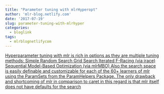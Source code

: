 ```yaml
---
title: "Parameter tuning with mlrHyperopt"
author: 'mlr-blog.netlify.com'
date: '2017-07-19'
slug: parameter-tuning-with-mlrhyper
categories:
  - bloglink
tags:
  - mlrblognetlifycom
---
```


[Hyperparameter tuning with mlr is rich in options as they are multiple tuning methods: Simple Random Search Grid Search Iterated F-Racing (via irace) Sequential Model-Based Optimization (via mlrMBO) Also the search space is easily definable and customizable for each of the 60+ learners of mlr using the ParamSets from the ParamHelpers Package. The only drawback and shortcoming of mlr in comparison to caret in this regard is that mlr itself does not have defaults for the search<i class="fas fa-external-link-alt"></i>](https://mlr-blog.netlify.com/post/2017-07-19-parameter-tuning-with-mlrhyperopt/)

